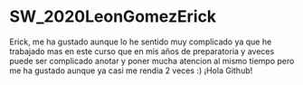 # SW_2020LeonGomezErick
Erick, me ha gustado aunque lo he sentido muy complicado ya que he trabajado mas en este curso que en mis años de preparatoria y aveces puede ser complicado anotar y poner mucha atencion al mismo tiempo pero me ha gustado aunque ya casi me rendia 2 veces :)
¡Hola Github!

